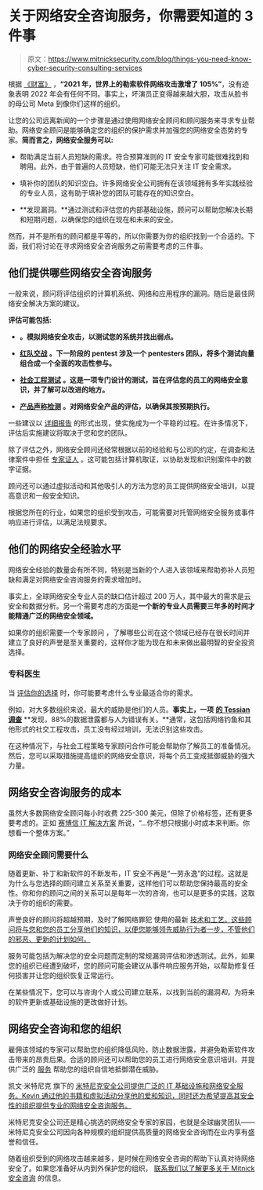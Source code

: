 # 关于网络安全咨询服务，你需要知道的 3 件事

> 原文：<https://www.mitnicksecurity.com/blog/things-you-need-know-cyber-security-consulting-services>

根据 [《财富》](https://fortune.com/2022/02/17/ransomware-attacks-surge-2021-report/#:~:text=Governments%20worldwide%20saw%20a%201%2C885,SonicWall%2C%20an%20internet%20cybersecurity%20company.) ，**“2021 年，世界上的勒索软件网络攻击激增了 105%”**，没有迹象表明 2022 年会有任何不同。事实上，坏演员正变得越来越大胆，攻击从脸书的母公司 Meta 到像你们这样的组织。

让您的公司远离新闻的一个步骤是通过使用网络安全顾问和顾问服务来寻求专业帮助。网络安全顾问是能够确定您的组织的保护需求并加强您的网络安全态势的专家。**简而言之，网络安全服务可以:**

*   帮助满足当前人员短缺的需求。符合预算准则的 IT 安全专家可能很难找到和聘用。此外，由于普遍的人员短缺，他们可能无法只关注 IT 安全需求。

*   填补你的团队的知识空白。许多网络安全公司拥有在该领域拥有多年实践经验的专业人员，这有助于填补您的团队可能存在的知识空白。

*   **发现漏洞。**通过测试和评估您的内部基础设施，顾问可以帮助您解决长期和短期问题，以确保您的组织在现在和未来的安全。

然而，并不是所有的顾问都是平等的，所以你需要为你的组织找到一个合适的。下面，我们将讨论在寻求网络安全咨询服务之前需要考虑的三件事。

## 他们提供哪些网络安全咨询服务

一般来说，顾问将评估组织的计算机系统、网络和应用程序的漏洞。随后是最佳网络安全解决方案的建议。

**评估可能包括:**

*   [](/blog/what-are-the-phases-of-a-pentest)**。模拟网络安全攻击，以测试您的系统并找出弱点。**

*   [**红队交战**](/blog/what-is-a-red-team-pentesting) **。下一阶段的 pentest 涉及一个 pentesters 团队，将多个测试向量组合成一个全面的攻击性参与。**

*   [**社会工程测试**](/blog/what-is-a-social-engineering-attack) **。这是一项专门设计的测试，旨在评估您的员工的网络安全意识，并了解可以改进的地方。**

*   [**产品声称检测**](/blog/what-is-product-claims-testing) **。对网络安全产品的评估，以确保其按预期执行。**

一些建议以 [详细报告](https://www.mitnicksecurity.com/blog/what-is-included-in-a-vulnerability-assessment-report) 的形式出现，使实施成为一个平稳的过程。在许多情况下，评估后实施建议将取决于您和您的团队。

除了评估之外，网络安全顾问还经常根据以前的经验和与公司的约定，在调查和法律案件中担任 [专家证人](/blog/times-your-company-may-need-a-cyber-security-expert-witness) 。这可能包括计算机取证，以协助发现和识别案件中的数字证据。

顾问还可以通过虚拟活动和其他吸引人的方法为您的员工提供[](/kevin-mitnick-security-awareness-training)网络安全培训，以提高意识和一般安全知识。

根据您所在的行业，如果您的组织受到攻击，可能需要对托管网络安全服务或事件响应进行评估，以满足法规要求。

## 他们的网络安全经验水平

网络安全经验的数量会有所不同，特别是当新的个人进入该领域来帮助弥补人员短缺和满足对网络安全咨询服务的需求增加时。

事实上，全球网络安全专业人员的缺口估计超过 200 万人，其中最大的需求是云安全和数据分析。另一个需要考虑的方面是**一个新的专业人员需要三年多的时间才能精通广泛的网络安全领域。**

如果你的组织需要一个专家顾问 ，了解哪些公司在这个领域已经存在很长时间并建立了良好的声誉是至关重要的，这样你才能为现在和未来做出最明智的安全投资选择。

### 专科医生

当 [评估你的选择](/blog/4-considerations-before-choosing-the-right-type-of-pentesting-company) 时，你可能要考虑什么专业最适合你的需求。

例如，对大多数组织来说，最大的威胁是他们的人员。**事实上，一项** [**的 Tessian 调查**](https://www.tessian.com/wp-content/uploads/2019/08/Tessian-ReportWhy-Do-People-Make-Mistakes..pdf) **发现，88%的数据泄露都与人为错误有关。**通常，这包括网络钓鱼和其他形式的社交工程攻击，员工没有经过培训，无法识别这些攻击。

在这种情况下，与社会工程策略专家顾问合作可能会帮助你了解员工的准备情况。然后，您可以采取措施提高组织的[](/blog/what-are-the-biggest-cyber-security-threats-to-your-business)网络安全意识，将每个员工变成抵御威胁的强大力量。

## 网络安全咨询服务的成本

虽然大多数网络安全顾问每小时收费 225-300 美元，但除了价格标签，还有更多要考虑的。正如 [赛博信 IT 解决方案](https://www.cybertrust-it.com/2020/08/cyber-security-consultant-best-tips-safe-networks/#:~:text=Cybersecurity%20is%20a%20specialized%20field,%24225%2D%24300%20per%20hour.) 所说，“...你不想只根据小时成本来判断。你想看一个整体方案。”

### 网络安全顾问需要什么

随着更新、补丁和新软件的不断发布，IT 安全不再是“一劳永逸”的过程。这就是为什么与您选择的顾问建立关系至关重要，这样他们可以帮助您保持最高的安全性。你和你的顾问之间的关系可以是每年一次的咨询，也可以是更多的实践，这取决于你的组织的需要。

声誉良好的顾问将超越预期，及时了解网络罪犯 使用的最新 [技术和工艺。这些顾问将与您和您的员工分享他们的知识，以便您能够领先威胁行为者一步，不管他们的邪恶、更新的计划如何。](/blog/top-techniques-used-by-social-engineers)

服务可能包括为解决您的安全问题而定制的常规漏洞评估和渗透测试。此外，如果您的组织已经遭到破坏，您的顾问可能会建议从事件响应服务开始，以帮助修复任何损害并让您的组织恢复正常运行。

在某些情况下，您可以与咨询个人或公司建立联系，以找到当前的漏洞*和*，为将来的软件更新或基础设施的更改做好计划。

## 网络安全咨询和您的组织

雇佣该领域的专家可以帮助您的组织降低风险，防止数据泄露，并避免勒索软件攻击带来的昂贵后果。合适的顾问还可以帮助您的员工进行网络安全意识培训，并提供广泛的 [服务](/security-services) 帮助您的组织自信地抵御潜在威胁。

凯文·米特尼克 旗下的 [米特尼克安全公司提供广泛的 IT 基础设施和网络安全服务。Kevin 通过他的书籍和虚拟活动分享他的爱和知识，同时还为希望提高其安全性的组织提供专业的网络安全咨询服务。](/blog/why-did-kevin-mitnick-become-a-hacker)

米特尼克安全公司还是精心挑选的网络安全专家的家园，也就是全球幽灵团队[](/global-ghost-team)——米特尼克安全公司因向各种规模的组织提供高质量的网络安全咨询而在业内享有盛誉和信任。

随着组织受到的网络攻击越来越多，是时候在网络安全咨询的帮助下认真对待网络安全了。如果您准备好从内到外保护您的组织， [联系我们以了解更多关于 Mitnick 安全咨询](/contact-us) 的信息。